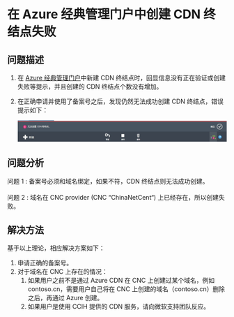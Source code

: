<properties
                pageTitle="在 Azure 经典管理门户中创建 CDN 终结点失败"
                description="在 Azure 经典管理门户中创建 CDN 终结点时，出现无提示或 CDN 终结点创建失败"
                services="cdn"
                documentationCenter=""
                authors=""
                manager=""
                editor=""
                tags="cdn,IPC number, contoso"/>

<tags
                ms.service="cdn-aog"
                ms.date="12/29/2016"
                wacn.date="12/29/2016"/>

# 在 Azure 经典管理门户中创建 CDN 终结点失败

## 问题描述

1. 在 [Azure 经典管理门户](https://manage.windowsazure.cn/)中新建 CDN 终结点时，回显信息没有正在验证或创建失败等提示，并且创建的 CDN 终结点个数没有增加。
2. 在正确申请并使用了备案号之后，发现仍然无法成功创建 CDN 终结点，错误提示如下：

    ![cdn-create-error](./media/aog-cdn-qa-create-failure-without-information/cdn-create-error.jpg)

## 问题分析

问题 1 : 备案号必须和域名绑定，如果不符，CDN 终结点则无法成功创建。<br>  
问题 2 : 域名在 CNC provider (CNC “ChinaNetCent“) 上已经存在，所以创建失败。

## 解决方法

基于以上理论，相应解决方案如下：

1.  申请正确的备案号。
2.  对于域名在 CNC 上存在的情况：
    1.  如果用户之前不是通过 Azure CDN 在 CNC 上创建过某个域名，例如 contoso.cn，需要用户自己将在 CNC 上创建的域名（contoso.cn）删除之后，再通过 Azure 创建。
    2.  如果用户是使用 CCIH 提供的 CDN 服务，请向微软支持团队反应。

